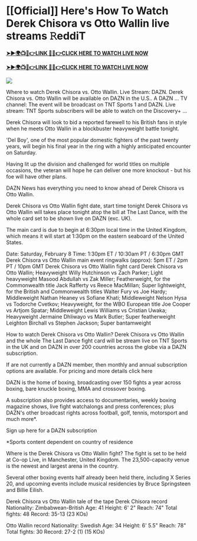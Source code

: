# [[Official]] Here's How To Watch Derek Chisora vs Otto Wallin live streams 𝚁eddiT


**[➤►🌍📺📱👉LINK 🔴✅👉CLICK HERE TO WATCH LIVE NOW](https://mr-juniior.blogspot.com/2025/02/box.html)**

**[➤►🌍📺📱👉LINK 🔴✅👉CLICK HERE TO WATCH LIVE NOW](https://mr-juniior.blogspot.com/2025/02/box.html)**

[![](https://blogger.googleusercontent.com/img/b/R29vZ2xl/AVvXsEglVcqTM2aBaq42q23oWZFqorZNra3E6fZ80DBdMLXnzaYK96Uwn9_kB21KlzNX7p9_59eJRuBHhVnA6qmc5cpV9iczmj2YVl3XettG127ehyphenhyphen365VgaAPRymdnWBzW6arsjYoHdDK_vz-dECj3vF4cG8vCHWnc1JA-HlZJB75x_gP2UeISK5o365j9L10Q/w520-h293/boxing%20main.gif)](https://mr-juniior.blogspot.com/2025/02/box.html)

Where to watch Derek Chisora vs. Otto Wallin. Live Stream: DAZN. Derek Chisora vs. Otto Wallin will be available on DAZN in the U.S.. A DAZN ... TV channel: The event will be broadcast on TNT Sports 1 and DAZN. Live stream: TNT Sports subscribers will be able to watch on the Discovery+ ...

Derek Chisora will look to bid a reported farewell to his British fans in style when he meets Otto Wallin in a blockbuster heavyweight battle tonight.

'Del Boy', one of the most popular domestic fighters of the past twenty years, will begin his final year in the ring with a highly anticipated encounter on Saturday.

Having lit up the division and challenged for world titles on multiple occasions, the veteran will hope he can deliver one more knockout - but his foe will have other plans.

DAZN News has everything you need to know ahead of Derek Chisora vs Otto Wallin.

Derek Chisora vs Otto Wallin fight date, start time tonight
Derek Chisora vs Otto Wallin will takes place tonight atop the bill at The Last Dance, with the whole card set to be shown live on DAZN (exc. UK).

The main card is due to begin at 6:30pm local time in the United Kingdom, which means it will start at 1:30pm on the eastern seaboard of the United States. 

Date: Saturday, February 8
Time: 1:30pm ET / 10:30am PT / 6:30pm GMT
Derek Chisora vs Otto Wallin main event ringwalks (approx): 5pm ET / 2pm PT / 10pm GMT
Derek Chisora vs Otto Wallin fight card
Derek Chisora vs Otto Wallin; Heavyweight
Willy Hutchinson vs Zach Parker; Light heavyweight
Masood Abdullah vs Zak Miller; Featherweight, for the Commonwealth title
Jack Rafferty vs Reece MacMillan; Super lightweight, for the British and Commonwealth titles
Walter Fury vs Joe Hardy; Middleweight
Nathan Heaney vs Sofiane Khati; Middleweight
Nelson Hysa vs Todorche Cvetkov; Heavyweight, for the WBO European title
Joe Cooper vs Artjom Spatar; Middleweight
Lewis Williams vs Cristian Uwaka; Heavyweight
Jermaine Dhliwayo vs Mark Butler; Super featherweight
Leighton Birchall vs Stephen Jackson; Super bantamweight

How to watch Derek Chisora vs Otto Wallin?
Derek Chisora vs Otto Wallin and the whole The Last Dance fight card will be stream live on TNT Sports in the UK and on DAZN in over 200 countries across the globe via a DAZN subscription.

If are not currently a DAZN member, then monthly and annual subscription options are available. For pricing and more details click here

DAZN is the home of boxing, broadcasting over 150 fights a year across boxing, bare knuckle boxing, MMA and crossover boxing.

A subscription also provides access to documentaries, weekly boxing magazine shows, live fight watchalongs and press conferences; plus DAZN's other broadcast rights across football, golf, tennis, motorsport and much more*.

Sign up here for a DAZN subscription

*Sports content dependent on country of residence

Where is the Derek Chisora vs Otto Wallin fight?
The fight is set to be held at Co-op Live, in Manchester, United Kingdom. The 23,500-capacity venue is the newest and largest arena in the country.

Several other boxing events half already been held there, including X Series 20, and upcoming events include musical residencies by Bruce Springsteen and Billie Eilish.

Derek Chisora vs Otto Wallin tale of the tape
Derek Chisora record 
Nationality: Zimbabwean-British
Age: 41
Height: 6' 2"
Reach: 74"
Total fights: 48
Record: 35-13 (23 KOs)

Otto Wallin record
Nationality: Swedish
Age: 34
Height: 6' 5.5"
Reach: 78"
Total fights: 30
Record: 27-2 (1) (15 KOs)
